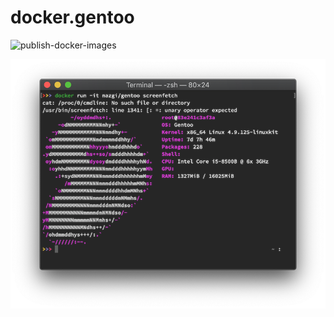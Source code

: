 # docker.gentoo

![publish-docker-images](https://github.com/mazgi/docker.gentoo/workflows/publish-docker-images/badge.svg)

![screenshot screenfetch](docs/screenfetch.1.png)
